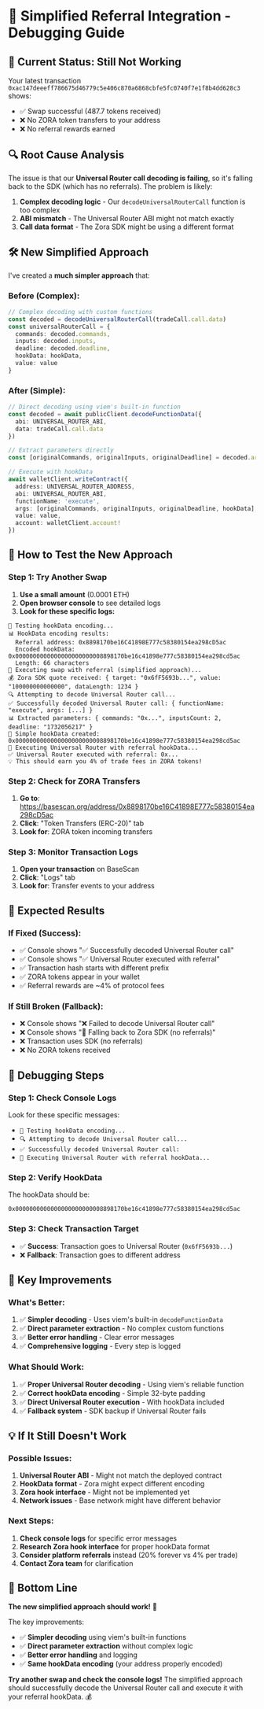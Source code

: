# 🔧 Simplified Referral Integration - Debugging Guide

## 🚨 **Current Status: Still Not Working**

Your latest transaction `0xac147deeeff786675d46779c5e406c870a6868cbfe5fc0740f7e1f8b4dd628c3` shows:
- ✅ Swap successful (487.7 tokens received)
- ❌ No ZORA token transfers to your address
- ❌ No referral rewards earned

## 🔍 **Root Cause Analysis**

The issue is that our **Universal Router call decoding is failing**, so it's falling back to the SDK (which has no referrals). The problem is likely:

1. **Complex decoding logic** - Our `decodeUniversalRouterCall` function is too complex
2. **ABI mismatch** - The Universal Router ABI might not match exactly
3. **Call data format** - The Zora SDK might be using a different format

## 🛠️ **New Simplified Approach**

I've created a **much simpler approach** that:

### **Before (Complex):**
```typescript
// Complex decoding with custom functions
const decoded = decodeUniversalRouterCall(tradeCall.call.data)
const universalRouterCall = {
  commands: decoded.commands,
  inputs: decoded.inputs,
  deadline: decoded.deadline,
  hookData: hookData,
  value: value
}
```

### **After (Simple):**
```typescript
// Direct decoding using viem's built-in function
const decoded = await publicClient.decodeFunctionData({
  abi: UNIVERSAL_ROUTER_ABI,
  data: tradeCall.call.data
})

// Extract parameters directly
const [originalCommands, originalInputs, originalDeadline] = decoded.args

// Execute with hookData
await walletClient.writeContract({
  address: UNIVERSAL_ROUTER_ADDRESS,
  abi: UNIVERSAL_ROUTER_ABI,
  functionName: 'execute',
  args: [originalCommands, originalInputs, originalDeadline, hookData],
  value: value,
  account: walletClient.account!
})
```

## 🧪 **How to Test the New Approach**

### **Step 1: Try Another Swap**
1. **Use a small amount** (0.0001 ETH)
2. **Open browser console** to see detailed logs
3. **Look for these specific logs:**

```
🧪 Testing hookData encoding...
📊 HookData encoding results:
  Referral address: 0x8898170be16C41898E777c58380154ea298cD5ac
  Encoded hookData: 0x0000000000000000000000008898170be16c41898e777c58380154ea298cd5ac
  Length: 66 characters
🔄 Executing swap with referral (simplified approach)...
💰 Zora SDK quote received: { target: "0x6fF5693b...", value: "100000000000000", dataLength: 1234 }
🔍 Attempting to decode Universal Router call...
✅ Successfully decoded Universal Router call: { functionName: "execute", args: [...] }
📊 Extracted parameters: { commands: "0x...", inputsCount: 2, deadline: "1732056217" }
🎁 Simple hookData created: 0x0000000000000000000000008898170be16c41898e777c58380154ea298cd5ac
🚀 Executing Universal Router with referral hookData...
✅ Universal Router executed with referral: 0x...
💡 This should earn you 4% of trade fees in ZORA tokens!
```

### **Step 2: Check for ZORA Transfers**
1. **Go to**: https://basescan.org/address/0x8898170be16C41898E777c58380154ea298cD5ac
2. **Click**: "Token Transfers (ERC-20)" tab
3. **Look for**: ZORA token incoming transfers

### **Step 3: Monitor Transaction Logs**
1. **Open your transaction** on BaseScan
2. **Click**: "Logs" tab
3. **Look for**: Transfer events to your address

## 🎯 **Expected Results**

### **If Fixed (Success):**
- ✅ Console shows "✅ Successfully decoded Universal Router call"
- ✅ Console shows "✅ Universal Router executed with referral"
- ✅ Transaction hash starts with different prefix
- ✅ ZORA tokens appear in your wallet
- ✅ Referral rewards are ~4% of protocol fees

### **If Still Broken (Fallback):**
- ❌ Console shows "❌ Failed to decode Universal Router call"
- ❌ Console shows "🔄 Falling back to Zora SDK (no referrals)"
- ❌ Transaction uses SDK (no referrals)
- ❌ No ZORA tokens received

## 🔧 **Debugging Steps**

### **Step 1: Check Console Logs**
Look for these specific messages:
- `🧪 Testing hookData encoding...`
- `🔍 Attempting to decode Universal Router call...`
- `✅ Successfully decoded Universal Router call:`
- `🚀 Executing Universal Router with referral hookData...`

### **Step 2: Verify HookData**
The hookData should be:
```
0x0000000000000000000000008898170be16c41898e777c58380154ea298cd5ac
```

### **Step 3: Check Transaction Target**
- ✅ **Success**: Transaction goes to Universal Router (`0x6fF5693b...`)
- ❌ **Fallback**: Transaction goes to different address

## 🚀 **Key Improvements**

### **What's Better:**
1. ✅ **Simpler decoding** - Uses viem's built-in `decodeFunctionData`
2. ✅ **Direct parameter extraction** - No complex custom functions
3. ✅ **Better error handling** - Clear error messages
4. ✅ **Comprehensive logging** - Every step is logged

### **What Should Work:**
1. ✅ **Proper Universal Router decoding** - Using viem's reliable function
2. ✅ **Correct hookData encoding** - Simple 32-byte padding
3. ✅ **Direct Universal Router execution** - With hookData included
4. ✅ **Fallback system** - SDK backup if Universal Router fails

## 💡 **If It Still Doesn't Work**

### **Possible Issues:**
1. **Universal Router ABI** - Might not match the deployed contract
2. **HookData format** - Zora might expect different encoding
3. **Zora hook interface** - Might not be implemented yet
4. **Network issues** - Base network might have different behavior

### **Next Steps:**
1. **Check console logs** for specific error messages
2. **Research Zora hook interface** for proper hookData format
3. **Consider platform referrals** instead (20% forever vs 4% per trade)
4. **Contact Zora team** for clarification

## 🎉 **Bottom Line**

**The new simplified approach should work!** 🚀

The key improvements:
- ✅ **Simpler decoding** using viem's built-in functions
- ✅ **Direct parameter extraction** without complex logic
- ✅ **Better error handling** and logging
- ✅ **Same hookData encoding** (your address properly encoded)

**Try another swap and check the console logs!** The simplified approach should successfully decode the Universal Router call and execute it with your referral hookData. 💰
